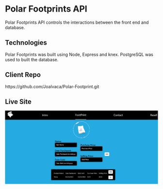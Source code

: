 # Polar Footprints API

Polar Footprints API controls the interactions between the front end and database.

## Technologies

Polar Footprints was built using Node, Express and knex. PostgreSQL was used to built the database.

## Client Repo

<div>https://github.com/Joalvaca/Polar-Footprint.git</div>

## Live Site

<div><img src="src/images/Polarform.jpg" alt="form"><div>
